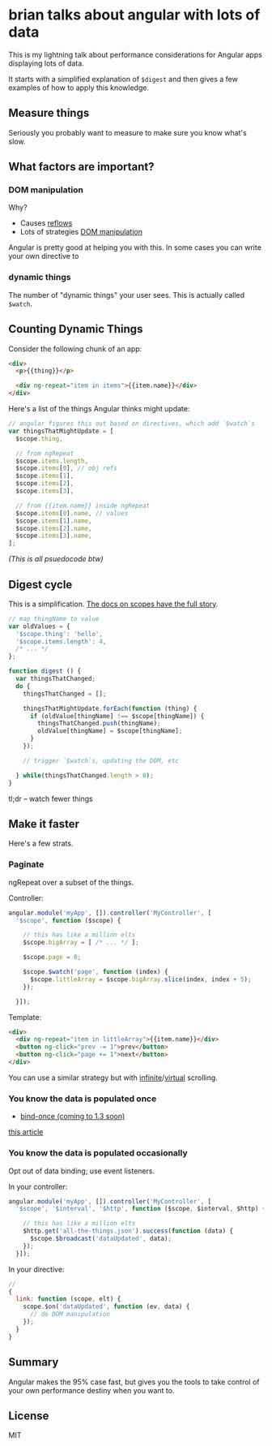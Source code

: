 # brian talks about angular with lots of data

This is my lightning talk about performance considerations for
Angular apps displaying lots of data.

It starts with a simplified explanation of `$digest` and then gives a few
examples of how to apply this knowledge.


## Measure things

Seriously you probably want to measure to make sure you know what's slow.


## What factors are important?

### DOM manipulation

Why?

* Causes [reflows][]
* Lots of strategies [DOM manipulation][]

Angular is pretty good at helping you with this.
In some cases you can write your own directive to

### dynamic things

The number of "dynamic things" your user sees.
This is actually called `$watch`.


## Counting Dynamic Things

Consider the following chunk of an app:

```html
<div>
  <p>{{thing}}</p>

  <div ng-repeat="item in items">{{item.name}}</div>
</div>
```

Here's a list of the things Angular thinks might update:

```javascript
// angular figures this out based on directives, which add `$watch`s
var thingsThatMightUpdate = [
  $scope.thing,

  // from ngRepeat
  $scope.items.length,
  $scope.items[0], // obj refs
  $scope.items[1],
  $scope.items[2],
  $scope.items[3],

  // from {{item.name}} inside ngRepeat
  $scope.items[0].name, // values
  $scope.items[1].name,
  $scope.items[2].name,
  $scope.items[3].name,
];
```

*(This is all psuedocode btw)*


## Digest cycle

This is a simplification.
[The docs on scopes have the full story](http://docs.angularjs.org/guide/scope).

```javascript
// map thingName to value
var oldValues = {
  '$scope.thing': 'hello',
  '$scope.items.length': 4,
  /* ... */
};

function digest () {
  var thingsThatChanged;
  do {
    thingsThatChanged = [];

    thingsThatMightUpdate.forEach(function (thing) {
      if (oldValue[thingName] !== $scope[thingName]) {
        thingsThatChanged.push(thingName);
        oldValue[thingName] = $scope[thingName];
      }
    });

    // trigger `$watch`s, updating the DOM, etc

  } while(thingsThatChanged.length > 0);
}
```

tl;dr – watch fewer things


## Make it faster

Here's a few strats.

### Paginate

ngRepeat over a subset of the things.

Controller:

```javascript
angular.module('myApp', []).controller('MyController', [
  '$scope', function ($scope) {

    // this has like a million elts
    $scope.bigArray = [ /* ... */ ];

    $scope.page = 0;

    $scope.$watch('page', function (index) {
      $scope.littleArray = $scope.bigArray.slice(index, index + 5);
    });

  }]);
```

Template:
```html
<div>
  <div ng-repeat="item in littleArray">{{item.name}}</div>
  <button ng-click="prev -= 1">prev</button>
  <button ng-click="page += 1">next</button>
</div>
```

You can use a similar strategy but with [infinite][infinite scrolling]/[virtual][virtual scrolling]
scrolling.


### You know the data is populated once

* [bind-once (coming to 1.3 soon)](https://github.com/angular/angular.js/issues/5408)

[this article](http://blog.scalyr.com/2013/10/31/angularjs-1200ms-to-35ms/)

### You know the data is populated occasionally

Opt out of data binding; use event listeners.

In your controller:
```javascript
angular.module('myApp', []).controller('MyController', [
  '$scope', '$interval', '$http', function ($scope, $interval, $http) {

    // this has like a million elts
    $http.get('all-the-things.json').success(function (data) {
      $scope.$broadcast('dataUpdated', data);
    });
  }]);
```

In your directive:
```javascript
//
{
  link: function (scope, elt) {
    scope.$on('dataUpdated', function (ev, data) {
      // do DOM manipulation
    });
  }
}
```


## Summary

Angular makes the 95% case fast, but gives you the tools to take control of your own performance
destiny when you want to.


## License
MIT


[reflows]: https://developers.google.com/speed/articles/reflow
[DOM manipulation]: https://developers.google.com/speed/articles/javascript-dom
[data.sfgov.org]: https://data.sfgov.org/Arts-Culture-and-Recreation-/Film-Locations-in-San-Francisco/yitu-d5am
[virtual scrolling]: https://github.com/stackfull/angular-virtual-scroll
[infinite scrolling]: http://binarymuse.github.io/ngInfiniteScroll/
